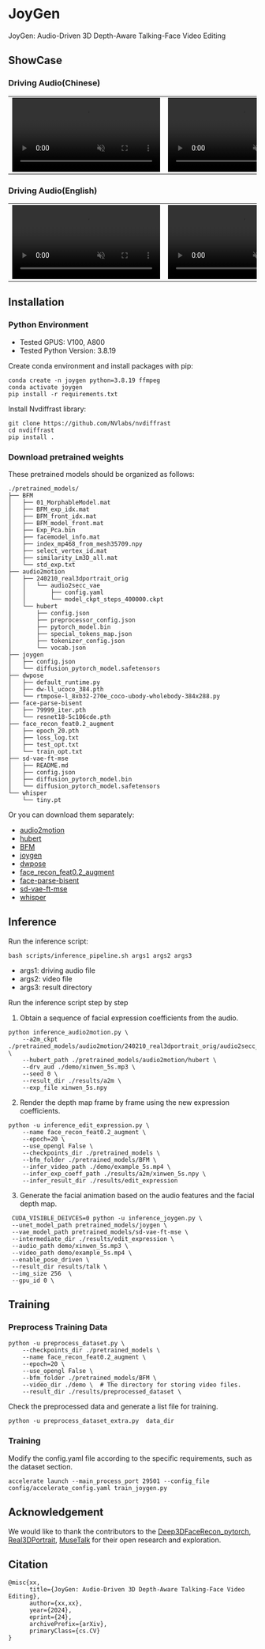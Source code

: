 # JoyGen
JoyGen: Audio-Driven 3D Depth-Aware Talking-Face Video Editing

## ShowCase
### Driving Audio(Chinese)
<table class="center">
<tr>
    <td width=30% style="border: none">
        <video controls loop src="docs/assets/eng01_female_xinwen01.mp4"  muted="false"></video>
    </td>
    <td width=30% style="border: none">
        <video controls loop src="docs/assets/eng03_female_xinwen03.mp4" 
        muted="false"></video>
    </td>
    <td width=30% style="border: none">
        <video controls loop src="docs/assets/eng04_male_xinwen04.mp4" muted="false"></video>
    </td>
</tr>
</table>

### Driving Audio(English)
<table class="center">
<tr>
    <td width=30% style="border: none">
        <video controls loop src="docs/assets/ch02_female_eng03_female.mp4" muted="false"></video>
    </td>
    <td width=30% style="border: none">
        <video controls loop src="docs/assets/ch03_male_eng04_male.mp4" muted="false"></video>
    </td>
    <td width=30% style="border: none">
        <video controls loop src="docs/assets/ch04_female_eng05_female.mp4" muted="false"></video>
    </td>
</tr>
</table>

## Installation
### Python Environment
- Tested GPUS: V100, A800
- Tested Python Version: 3.8.19

Create conda environment and install packages with pip:
```
conda create -n joygen python=3.8.19 ffmpeg
conda activate joygen
pip install -r requirements.txt
```

Install Nvdiffrast library:
```
git clone https://github.com/NVlabs/nvdiffrast
cd nvdiffrast
pip install .
```

### Download pretrained weights
These pretrained models should be organized as follows:
```text
./pretrained_models/
├── BFM
│   ├── 01_MorphableModel.mat
│   ├── BFM_exp_idx.mat
│   ├── BFM_front_idx.mat
│   ├── BFM_model_front.mat
│   ├── Exp_Pca.bin
│   ├── facemodel_info.mat
│   ├── index_mp468_from_mesh35709.npy
│   ├── select_vertex_id.mat
│   ├── similarity_Lm3D_all.mat
│   └── std_exp.txt
├── audio2motion
│   ├── 240210_real3dportrait_orig
│   │   └── audio2secc_vae
│   │       ├── config.yaml
│   │       └── model_ckpt_steps_400000.ckpt
│   └── hubert
│       ├── config.json
│       ├── preprocessor_config.json
│       ├── pytorch_model.bin
│       ├── special_tokens_map.json
│       ├── tokenizer_config.json
│       └── vocab.json
├── joygen
│   ├── config.json
│   └── diffusion_pytorch_model.safetensors
├── dwpose
│   ├── default_runtime.py
│   ├── dw-ll_ucoco_384.pth
│   └── rtmpose-l_8xb32-270e_coco-ubody-wholebody-384x288.py
├── face-parse-bisent
│   ├── 79999_iter.pth
│   └── resnet18-5c106cde.pth
├── face_recon_feat0.2_augment
│   ├── epoch_20.pth
│   ├── loss_log.txt
│   ├── test_opt.txt
│   └── train_opt.txt
├── sd-vae-ft-mse
│   ├── README.md
│   ├── config.json
│   ├── diffusion_pytorch_model.bin
│   └── diffusion_pytorch_model.safetensors
└── whisper
    └── tiny.pt
```
Or you can download them separately:
- [audio2motion](https://github.com/yerfor/Real3DPortrait)
- [hubert](https://huggingface.co/facebook/hubert-large-ls960-ft/tree/main)
- [BFM](https://github.com/sicxu/Deep3DFaceRecon_pytorch?tab=readme-ov-file#prepare-prerequisite-models)
- [joygen]()
- [dwpose](https://github.com/IDEA-Research/DWPose)
- [face_recon_feat0.2_augment](https://github.com/sicxu/Deep3DFaceRecon_pytorch?tab=readme-ov-file#prepare-prerequisite-models)
- [face-parse-bisent](https://github.com/zllrunning/face-parsing.PyTorch)
- [sd-vae-ft-mse](https://huggingface.co/stabilityai/sd-vae-ft-mse)
- [whisper](https://openaipublic.azureedge.net/main/whisper/models/65147644a518d12f04e32d6f3b26facc3f8dd46e5390956a9424a650c0ce22b9/tiny.pt)


## Inference
Run the inference script:
```
bash scripts/inference_pipeline.sh args1 args2 args3
```
- args1: driving audio file
- args2: video file
- args3: result directory

Run the inference script step by step
1. Obtain a sequence of facial expression coefficients from the audio.
```
python inference_audio2motion.py \
    --a2m_ckpt ./pretrained_models/audio2motion/240210_real3dportrait_orig/audio2secc_vae \
    --hubert_path ./pretrained_models/audio2motion/hubert \
    --drv_aud ./demo/xinwen_5s.mp3 \
    --seed 0 \
    --result_dir ./results/a2m \
    --exp_file xinwen_5s.npy
```
2. Render the depth map frame by frame using the new expression coefficients.
```
python -u inference_edit_expression.py \
    --name face_recon_feat0.2_augment \
    --epoch=20 \
    --use_opengl False \
    --checkpoints_dir ./pretrained_models \
    --bfm_folder ./pretrained_models/BFM \
    --infer_video_path ./demo/example_5s.mp4 \
    --infer_exp_coeff_path ./results/a2m/xinwen_5s.npy \
    --infer_result_dir ./results/edit_expression
```
3. Generate the facial animation based on the audio features and the facial depth map.
```
 CUDA_VISIBLE_DEIVCES=0 python -u inference_joygen.py \
 --unet_model_path pretrained_models/joygen \
 --vae_model_path pretrained_models/sd-vae-ft-mse \
 --intermediate_dir ./results/edit_expression \
 --audio_path demo/xinwen_5s.mp3 \
 --video_path demo/example_5s.mp4 \
 --enable_pose_driven \
 --result_dir results/talk \
 --img_size 256  \
 --gpu_id 0 \
```


## Training

### Preprocess Training Data

```
python -u preprocess_dataset.py \
    --checkpoints_dir ./pretrained_models \
    --name face_recon_feat0.2_augment \
    --epoch=20 \
    --use_opengl False \
    --bfm_folder ./pretrained_models/BFM \
    --video_dir ./demo \  # The directory for storing video files.
    --result_dir ./results/preprocessed_dataset \
```

Check the preprocessed data and generate a list file for training.
```
python -u preprocess_dataset_extra.py  data_dir
```


### Training

Modify the config.yaml file according to the specific requirements, such as the dataset section.

```
accelerate launch --main_process_port 29501 --config_file config/accelerate_config.yaml train_joygen.py
```


## Acknowledgement

We would like to thank the contributors to the [Deep3DFaceRecon_pytorch](https://github.com/sicxu/Deep3DFaceRecon_pytorch), [Real3DPortrait](https://github.com/yerfor/Real3DPortrait), [MuseTalk](https://github.com/TMElyralab/MuseTalk) for their open research and exploration.

## Citation
```
@misc{xx,
      title={JoyGen: Audio-Driven 3D Depth-Aware Talking-Face Video Editing}, 
      author={xx,xx},
      year={2024},
      eprint={24},
      archivePrefix={arXiv},
      primaryClass={cs.CV}
}
```